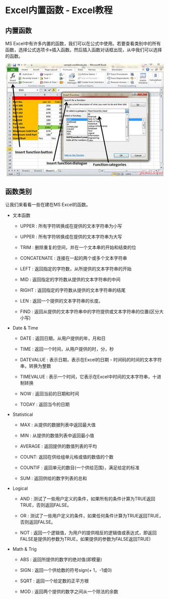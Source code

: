 # Excel内置函数 - Excel教程

## 内置函数

MS Excel中有许多内置的函数，我们可以在公式中使用。若要查看类别中的所有函数，选择公式选项卡»插入函数。然后插入函数对话框出现，从中我们可以选择的函数。

![Built In Functions](../img/0HS0C05-0.jpg)

## 函数类别

让我们来看看一些在建在MS Excel的函数。

*   文本函数

    *   UPPER : 所有字符转换成在提供的文本字符串为小写

    *   UPPER : 所有字符转换成在提供的文本字符串为大写

    *   TRIM : 删除重复的空间，并在一个文本串的开始和结束的位

    *   CONCATENATE : 连接在一起的两个或多个文本字符串

    *   LEFT : 返回指定的字符数，从所提供的文本字符串的开始

    *   MID : 返回指定的字符数从提供的文本字符串的中间

    *   RIGHT : 返回指定的字符数从提供的文本字符串的结尾

    *   LEN : 返回一个提供的文本字符串的长度。

    *   FIND : 返回从提供的文本字符串中的字符提供或文本字符串的位置(区分大小写)

*   Date & Time

    *   DATE : 返回日期，从用户提供的年，月和日

    *   TIME : 返回一个时间，从用户提供的时，分，秒

    *   DATEVALUE : 表示日期，表示在Excel的日期 - 时间码的时间的文本字符串，转换为整数

    *   TIMEVALUE : 表示一个时间，它表示在Excel中时间的文本字符串，十进制转换

    *   NOW : 返回当前的日期和时间

    *   TODAY : 返回当今的日期

*   Statistical

    *   MAX : 从提供的数据列表中返回最大值

    *   MIN : 从提供的数值列表中返回最小值

    *   AVERAGE : 返回提供的数值列表的平均

    *   COUNT: 返回在供给组单元格或值的数值的个数

    *   COUNTIF : 返回单元的数目(一个供给范围)，满足给定的标准

    *   SUM : 返回供给的数字列表的总和

*   Logical

    *   AND : 测试了一些用户定义的条件，如果所有的条件计算为TRUE返回TRUE，否则返回FALSE。

    *   OR : 测试了一些用户定义的条件，如果任何条件计算为TRUE返回TRUE，否则返回FALSE。

    *   NOT : 返回一个逻辑值，为用户的提供相反的逻辑值或表达式，即返回FALSE是提供的参数为TRUE，如果提供的参数为FALSE返回TRUE)

*   Math & Trig

    *   ABS : 返回所提供的数字的绝对值(即模量)

    *   SIGN : 返回一个供给数的符号sign(+ 1，-1或0)

    *   SQRT : 返回一个给定数的正平方根

    *   MOD : 返回两个提供的数字之间从一个除法的余数

